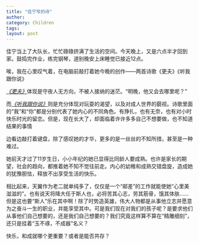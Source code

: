 ```yaml
---
title: "佳宁写的诗"
author:
category: Children
tags: 
layout: post
---
```

佳宁当上了大队长，忙忙碌碌挤满了生活的空间。今天晚上，又是六点半才回到家。鼓捣完作业，练完钢琴，道别晚安上床睡觉已接近12点。

唉，我在心里叹气着，在电脑前敲打着她今晚的创作——两首诗歌《更夫》《听我跟你说》

<em><a href="http://blog.sina.com.cn/s/blog_4e7d78a70100bom0.html~type=v5_one&label=rela_prevarticle">《更夫》</a></em>体现是守夜人无方向，不被人接纳的迷茫。“明晚，他又会去哪里呢？”

而<em><a href="http://blog.sina.com.cn/s/blog_4e7d78a70100bom1.html">《听我跟你说》</a></em>则是充分体现对玩耍的渴望，以及对成人世界的藐视。诗歌里面的“我”和“你”都是分别代表了她内心的不同角色。有挣扎，也有无奈，也有对小时快乐时光的留恋。但是，现在长大了，却面临着许许多多自己不想要做，也不知道结果的事情

边看边敲打着键盘，除了感叹她的才华，更多的是一丝丝的不知所措，甚至是一种难过。

她前天才过了11岁生日，小小年纪的她已显得比同龄人要成熟。也许是家长的期望，社会的趋向，都推着她不知不觉往前走。内心的幼稚和成熟交错盘旋，造成她的犹豫胆怯，释放不出享受生活的快乐。

相比起来，天翼作为老二就单纯多了，仅仅是一个“邮差”的工作就能使她“心里美滋滋的”。也有说天将降大任于斯人也，必将苦其心志，劳其筋骨，饿其体肤……但是这也要“斯人”乐在其中啊！除了时势造英雄，伟大人物都是从事他立志并愿意为之奋斗一生的职业，并能享受其中。可是我们现在对我们的孩子呢？是要求他们从事他们自己想要的，还是我们自己想要的？我们究竟这样算不算在“精雕细刻”，还只是挂着“玉不琢，不成器”名义？

快乐，和成就哪个更重要？或者是能否共存？

